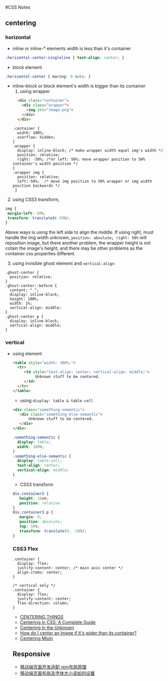 #CSS Notes

## centering

### horizontal
* inline or inline-* elements width is less than it's container
```css
.horizontal-center-singleline { text-align: center; }
```

* block element
```css
.horizontal-center { maring: 0 auto; }
```

* inline-block or block element's width is bigger than its container
  1. using wrapper 
  ``` html
    <div class="container">
      <div class=“wrapper">
        <img src="image.png">
      </div>
    </div>
  ```
  ```
  .container {
    width: 100%;
    overflow: hidden;
  }
  .wrapper {
    display: inline-block; /* make wrapper width equal img's width */
    position: relative;
    right: -50%; /*or left: 50%; move wrapper position to 50% container's width position */
  }
  .wrapper img {
    position: relative; 
    left:-50%;  /* move img position to 50% wrapper or img width position backwords */
   }
  ```
 2. using CSS3 transform, 
 ```css
 img {
  margin-left: 50%;
  transform: translateX(-50%);
 }
 ```
Above ways is using the left side to align the middle. If using right, must handle the img width unknown, `position: absolute; right: 50%` will reposition image, but there another problem, the wrapper height is not cotain the image's height, and there may be other problems as the container css properties different.

3. using invisible ghost element and `vertical-align`
```
.ghost-center {
  position: relative;
}
.ghost-center::before {
  content: " ";
  display: inline-block;
  height: 100%;
  width: 1%;
  vertical-align: middle;
}
.ghost-center p {
  display: inline-block;
  vertical-align: middle;
}
```

### vertical
* using <table> element
```html
<table style="width: 100%;">
  <tr>
     <td style="text-align: center; vertical-align: middle;">
          Unknown stuff to be centered.
     </td>
  </tr>
</table>
```
* using `display: table & table-cell`
```html
<div class="something-semantic">
   <div class="something-else-semantic">
       Unknown stuff to be centered.
   </div>
</div>
```
```css
.something-semantic {
  display: table;
  width: 100%;
}
.something-else-semantic {
  display: table-cell;
  text-align: center;
  vertical-align: middle;
}
```
* CSS3 transform
```css
div.container3 {
   height: 10em;
   position: relative
} 
div.container3 p {
   margin: 0;
   position: absolute;  
   top: 50%; 
   transform: translate(0, -50%);
}
```

### CSS3 Flex
```
.container {
  display: flex;
  justify-content: center; /* main axis center */
  align-items: center;
}

/* vertical only */
.container {
  display: flex;
  justify-content: center;
  flex-direction: column;
}
```

* [CENTERING THINGS](https://www.w3.org/Style/Examples/007/center.en.html)
* [Centering in CSS: A Complete Guide](https://css-tricks.com/centering-css-complete-guide/)
* [Centering in the Unknown](https://css-tricks.com/centering-in-the-unknown/)
* [How do I center an image if it's wider than its container?](https://stackoverflow.com/questions/3300660/how-do-i-center-an-image-if-its-wider-than-its-container)
* [Centering Mixin](https://css-tricks.com/snippets/sass/centering-mixin/)

## Responsive

* [移动端页面开发适配 rem布局原理](https://segmentfault.com/a/1190000007526917)
* [移动端页面布局及字体大小该如何设置](https://segmentfault.com/a/1190000004344753)
